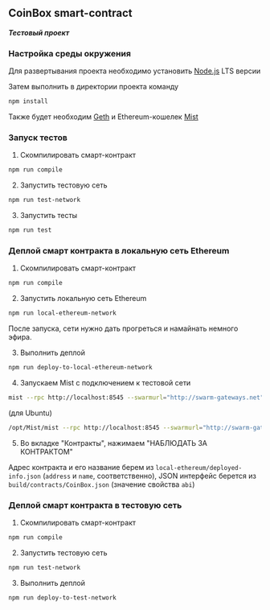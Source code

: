 ## CoinBox smart-contract


**_Тестовый проект_**


### Настройка среды окружения


Для развертывания проекта необходимо установить
[Node.js](https://nodejs.org/) LTS версии


Затем выполнить в директории проекта команду


```bash
npm install
```


Также будет необходим
[Geth](https://geth.ethereum.org/downloads/)
и Ethereum-кошелек
[Mist](https://github.com/ethereum/mist/releases)


### Запуск тестов


1. Скомпилировать смарт-контракт


```bash
npm run compile
```


2. Запустить тестовую сеть


```bash
npm run test-network
```


3. Запустить тесты


```bash
npm run test
```


### Деплой смарт контракта в локальную сеть Ethereum


1. Скомпилировать смарт-контракт


```bash
npm run compile
```


2. Запустить локальную сеть Ethereum


```bash
npm run local-ethereum-network
```


После запуска, сети нужно дать прогреться и намайнать немного эфира.


3. Выполнить деплой


```bash
npm run deploy-to-local-ethereum-network
```


4. Запускаем Mist с подключением к тестовой сети


```bash
mist --rpc http://localhost:8545 --swarmurl="http://swarm-gateways.net"
```


(для Ubuntu)


```bash
/opt/Mist/mist --rpc http://localhost:8545 --swarmurl="http://swarm-gateways.net"
```


5. Во вкладке "Контракты", нажимаем "НАБЛЮДАТЬ ЗА КОНТРАКТОМ"


Адрес контракта и его название берем из `local-ethereum/deployed-info.json`
(`address` и `name`, соответственно), JSON интерфейс берется
из `build/contracts/CoinBox.json` (значение свойства `abi`)


### Деплой смарт контракта в тестовую сеть


1. Скомпилировать смарт-контракт


```bash
npm run compile
```


2. Запустить тестовую сеть


```bash
npm run test-network
```


3. Выполнить деплой


```bash
npm run deploy-to-test-network
```
